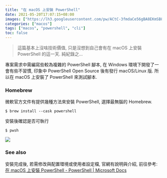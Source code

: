 ```yaml
---
title: "在 macOS 上安裝 PowerShell"
date: 2021-05-20T17:07:15+08:00
images: ["https://lh3.googleusercontent.com/pw/ACtC-3fmdaCe56gBA8EKmSB8MLan_nbM6KvOfpVFDwW_bizCE6hVG5yrCTST2RDSlh5WMARdGfOgJTwCaGa8y_8rQzg75TRBB3baFolhWK_7dMMYKO9N1EfrG3VAMRK799nvnM5rLFe-heuxL4af63JdSfOC_w=w800-no?authuser=0"]
categories: ["macos"]
tags: ["macos", "powershell", "cli"]
toc: false
---
```


> 這篇基本上沒啥技術價值, 只是沒想到自己會有在 macOS 上安裝 PowerShell 的這一天. 純紀錄之...

專案需求中需編寫些較為複雜的 PowerShell 腳本, 
在 Windows 環境下開發了一會有些不習慣, 
印象中 PowerShell Open Source 後有發行 macOS/Linux 版.
所以在 macOS 上安裝了 PowerShell 來測試腳本.


### Homebrew ###

微軟官方文件有提供幾種方法來安裝 PowerShell, 選擇最無腦的 Homebrew.

``` shell
$ brew install --cask powershell
```

安裝後確認是否可執行

``` shell
$ pwsh
```

![](https://lh3.googleusercontent.com/pw/ACtC-3cHo2FGRm1W3nVq6btEU-QpJdPR25Af3cQow3IbljntrSiS7Qjby-OKUZ_s6KY5lwAH2CEvSRVaLUfJFKFQfioywdvkYmwY1xg9xJPpRanbYm2ZshkBH3g2SwtpzgpNdam3GfGYwYOIcnfv89YRyYsJOA=w810-h628-no?authuser=0)


### See also ###

安裝完成後, 若需修改與配置環境或使用者設定檔, 官網有說明與介紹, 前往參考:
[在 macOS 上安裝 PowerShell - PowerShell | Microsoft Docs](https://docs.microsoft.com/zh-tw/powershell/scripting/install/installing-powershell-core-on-macos?view=powershell-7.1)
